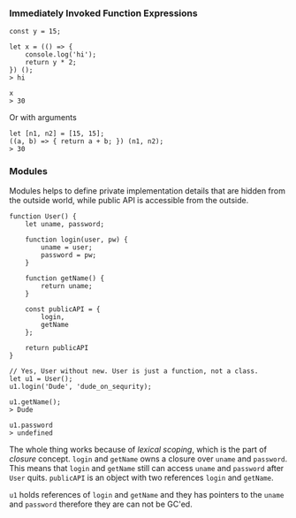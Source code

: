 ### Immediately Invoked Function Expressions

```
const y = 15;

let x = (() => {
    console.log('hi');
    return y * 2;
}) ();
> hi

x
> 30
```

Or with arguments

```
let [n1, n2] = [15, 15];
((a, b) => { return a + b; }) (n1, n2);
> 30
```

### Modules
Modules helps to define private implementation details that are hidden from the outside world, while public API is accessible from the outside.

```
function User() {
    let uname, password;

    function login(user, pw) {
        uname = user;
        password = pw;
    }

    function getName() {
        return uname;
    }

    const publicAPI = {
        login,
        getName
    };

    return publicAPI
}

// Yes, User without new. User is just a function, not a class.
let u1 = User();
u1.login('Dude', 'dude_on_sequrity);

u1.getName();
> Dude

u1.password
> undefined
```

The whole thing works because of *lexical scoping*, which is the part of *closure* concept. `login` and `getName` owns a closure over `uname` and `password`. This means that `login` and `getName` still can access `uname` and `password` after `User` quits. `publicAPI` is an object with two references `login` and `getName`.

`u1` holds references of `login` and `getName` and they has pointers to the `uname` and `password` therefore they are can not be GC'ed.


